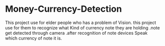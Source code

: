 # Money-Currency-Detection
This project use for elder people who has a problem of Vision. this project use for them to recognize what Kind of currency note they are holding .note get detected through camera .after recognition of note devices Speak which currency of note it is.
